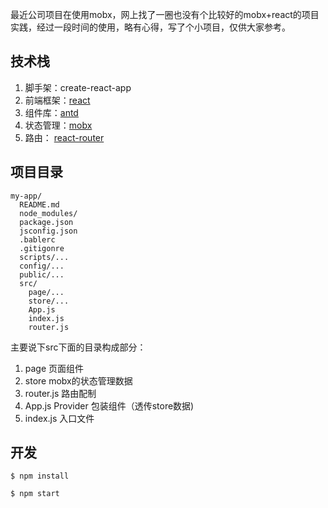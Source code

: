 最近公司项目在使用mobx，网上找了一圈也没有个比较好的mobx+react的项目实践，经过一段时间的使用，略有心得，写了个小项目，仅供大家参考。

## 技术栈

1. 脚手架：create-react-app
2. 前端框架：[react](https://discountry.github.io/react/docs/hello-world.html)
3. 组件库：[antd](https://ant.design/docs/react/introduce-cn)
4. 状态管理：[mobx](https://suprise.gitbooks.io/mobx-cn/content/)
5. 路由： [react-router](https://react-guide.github.io/react-router-cn/index.html)

## 项目目录

```
my-app/
  README.md
  node_modules/
  package.json
  jsconfig.json
  .bablerc
  .gitigonre
  scripts/...
  config/...
  public/...
  src/
    page/...
    store/...
    App.js
    index.js
    router.js
```
主要说下src下面的目录构成部分：

1. page 页面组件
2. store mobx的状态管理数据
3. router.js 路由配制
4. App.js Provider 包装组件（透传store数据)
5. index.js 入口文件

## 开发

```
$ npm install
```

```
$ npm start
```
